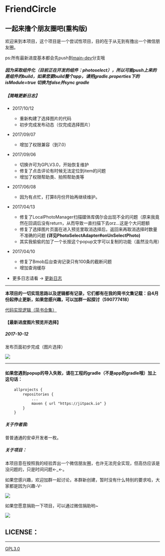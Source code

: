 # FriendCircle
## 一起来撸个朋友圈吧(重构版)

欢迎来到本项目，这个项目是一个尝试性项目，目的在于从无到有撸出一个微信朋友圈。</br>

ps:所有最新进度基本都会先push到[main-dev](https://github.com/razerdp/FriendCircle/tree/main-dev)分支哦

##### 因为采取组件化（目前正在开发的组件：photoselect），所以可能push上来的是组件的build，如果您要build整个app，请把gradle.properties下的  isModule=true 切换为false并sync gradle

##### 【简略更新日志】
 - 2017/10/12
    + 重新构建了选择图片的代码
    + 初步完成发布动态（仅完成选择图片）

 - 2017/09/07
    + 增加了权限兼容（到7.0）

 - 2017/09/06
    + 切换许可为GPLV3.0，开始恢复维护
    + 修复了点击评论有时候无法定位到item的问题
    + 增加了权限帮助类、拍照帮助类等

 - 2017/06/08
    +  因为有点忙，打算8月份开始再继续维护。

 - 2017/04/13
    + 修复了LocalPhotoManager扫描媒体库偶尔会出现不全的问题（原来我竟然在回调后没有return，从而导致一直扫描下去orz...这是个大问题额
    + 修复了选择图片页面在进入预览里取消选择后，返回来再取消选择时数量不准确的问题 **(详见PhotoSelectAdapter#onUnSelectPhoto)**
    + 其实我偷偷的加了一个长按这个popup文字可以复制的功能（虽然没鸟用）

 - 2017/04/10
    + 修复了Bmob后台查询记录只有100条的截断问题
    + 增加查询缓存
    
 - 更多日志请看 → [更新日志](https://github.com/razerdp/FriendCircle/blob/master/UPDATE_LOG.md)

---

**本项目的一切实现思路以及逻辑都有记录，它们都有在我的简书文集记载：自4月份起停止更新，如果您感兴趣，可以加群一起探讨（590777418）**

[代码实现逻辑（简书合集）](http://www.jianshu.com/notebooks/3224048/latest)


#### 【最新进度图片预览并选择】
##### 2017-10-12

发布页面初步完成（图片选择）

![](https://github.com/razerdp/FriendCirclePreview/blob/master/img/record.gif)

***

#### 如果您遇到popup的导入失败，请在工程的gradle（不是app的gradle哦）加上这句话：

```xml
	allprojects {
		repositories {
			...
			maven { url "https://jitpack.io" }
		}
	}
```


##### 关于作者我:
普普通通的安卓开发者一枚。

##### 关于项目：
本项目意在按照我的经验弄出一个微信朋友圈，也许无法完全实现，但高仿应该是没问题的，只是时间问题←_←。

如果您感兴趣，欢迎加群一起讨论，本群新创建，暂时没有什么特别的要求哈，大家都是因为兴趣-V-

![](https://github.com/razerdp/FriendCircle/blob/master/qqgroup.png)



如果您愿意捐助一下项目，可以通过微信捐助哟~

![](https://github.com/razerdp/FriendCircle/blob/master/wechat.jpg)



## LICENSE：
***
[GPL3.0](https://github.com/razerdp/FriendCircle/blob/master/LICENSE)
